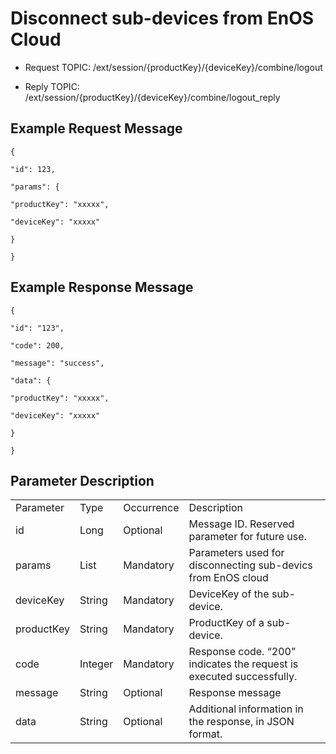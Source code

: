 # Disconnect sub-devices from EnOS Cloud

- Request TOPIC: /ext/session/{productKey}/{deviceKey}/combine/logout

- Reply TOPIC: /ext/session/{productKey}/{deviceKey}/combine/logout_reply

## Example Request Message

```
{

"id": 123,

"params": {

"productKey": "xxxxx",

"deviceKey": "xxxxx"

}

}
```

## Example Response Message

```
{

"id": "123",

"code": 200,

"message": "success",

"data": {

"productKey": "xxxxx",

"deviceKey": "xxxxx"

}

}
```

## Parameter Description

<table>
  <tr>
    <td>Parameter</td>
    <td>Type</td>
    <td>Occurrence</td>
    <td>Description</td>
  </tr>
  <tr>
    <td>id </td>
    <td>Long </td>
    <td>Optional </td>
    <td>Message ID. Reserved   parameter for future use. </td>
  </tr>
  <tr>
    <td>params </td>
    <td>List </td>
    <td>Mandatory </td>
    <td>Parameters used for disconnecting sub-devics from EnOS cloud </td>
  </tr>
  <tr>
    <td>deviceKey </td>
    <td>String </td>
    <td>Mandatory </td>
    <td>DeviceKey of the sub-device. </td>
  </tr>
  <tr>
    <td>productKey </td>
    <td>String </td>
    <td>Mandatory </td>
    <td>ProductKey of a sub-device. </td>
  </tr>
  <tr>
    <td>code </td>
    <td>Integer </td>
    <td>Mandatory </td>
    <td>Response code. &ldquo;200&rdquo; indicates the request is executed   successfully. </td>
  </tr>
  <tr>
    <td>message </td>
    <td>String </td>
    <td>Optional </td>
    <td>Response message </td>
  </tr>
  <tr>
    <td>data </td>
    <td>String </td>
    <td>Optional </td>
    <td>Additional information in the response, in JSON format. </td>
  </tr>
</table>
